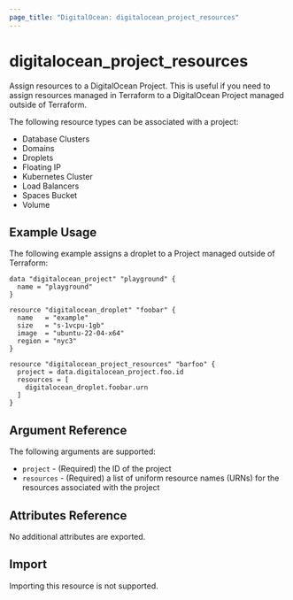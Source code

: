 ```yaml
---
page_title: "DigitalOcean: digitalocean_project_resources"
---
```


# digitalocean\_project\_resources

Assign resources to a DigitalOcean Project. This is useful if you need to assign resources
managed in Terraform to a DigitalOcean Project managed outside of Terraform.

The following resource types can be associated with a project:

* Database Clusters
* Domains
* Droplets
* Floating IP
* Kubernetes Cluster
* Load Balancers
* Spaces Bucket
* Volume

## Example Usage

The following example assigns a droplet to a Project managed outside of Terraform:

```hcl
data "digitalocean_project" "playground" {
  name = "playground"
}

resource "digitalocean_droplet" "foobar" {
  name   = "example"
  size   = "s-1vcpu-1gb"
  image  = "ubuntu-22-04-x64"
  region = "nyc3"
}

resource "digitalocean_project_resources" "barfoo" {
  project = data.digitalocean_project.foo.id
  resources = [
    digitalocean_droplet.foobar.urn
  ]
}
```

## Argument Reference

The following arguments are supported:

* `project` - (Required) the ID of the project
* `resources` - (Required) a list of uniform resource names (URNs) for the resources associated with the project

## Attributes Reference

No additional attributes are exported.

## Import

Importing this resource is not supported.
